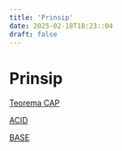 ```yaml
---
title: 'Prinsip'
date: 2025-02-18T18:23::04
draft: false
---
```


# Prinsip

[Teorema CAP](Prinsip%2061e0da6790d24c5da64e79a059143d1b/Teorema%20CAP%20be4822e67a8d40888ab5715c7593e4b3.md)

[ACID](Prinsip%2061e0da6790d24c5da64e79a059143d1b/ACID%20b5027554516b4cffb8f4cbd388b2ddc1.md)

[BASE](Prinsip%2061e0da6790d24c5da64e79a059143d1b/BASE%201730606a27b749888399fab40772649e.md)
